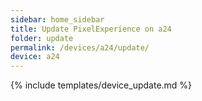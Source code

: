 ```yaml
---
sidebar: home_sidebar
title: Update PixelExperience on a24
folder: update
permalink: /devices/a24/update/
device: a24
---
```

{% include templates/device_update.md %}
